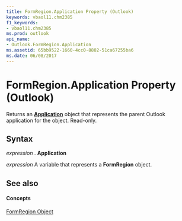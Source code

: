```yaml
---
title: FormRegion.Application Property (Outlook)
keywords: vbaol11.chm2385
f1_keywords:
- vbaol11.chm2385
ms.prod: outlook
api_name:
- Outlook.FormRegion.Application
ms.assetid: 65bb9522-1660-4cc0-8802-51ca67255ba6
ms.date: 06/08/2017
---
```



# FormRegion.Application Property (Outlook)

Returns an  **[Application](Outlook.Application.md)** object that represents the parent Outlook application for the object. Read-only.


## Syntax

 _expression_ . **Application**

 _expression_ A variable that represents a **FormRegion** object.


## See also


#### Concepts


[FormRegion Object](Outlook.FormRegion.md)

